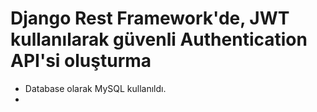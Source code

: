 # Django Rest Framework'de, JWT kullanılarak güvenli Authentication API'si oluşturma

- Database olarak MySQL kullanıldı.
- 
